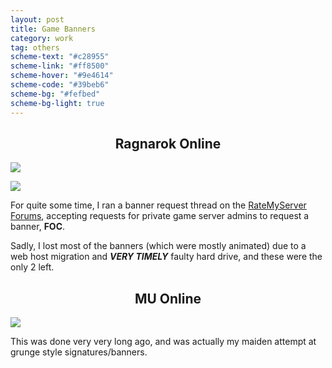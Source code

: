 ```yaml
---
layout: post
title: Game Banners
category: work
tag: others
scheme-text: "#c28955"
scheme-link: "#ff8500"
scheme-hover: "#9e4614"
scheme-code: "#39beb6"
scheme-bg: "#fefbed"
scheme-bg-light: true
---
```


<h2><center>Ragnarok Online</center></h2>

<p><img src="{{ site.img }}/obsecure.jpg"></p>
<p><img src="{{ site.img }}/vikodin.jpg"></p>

<p>For quite some time, I ran a banner request thread on the <a href="http://forum.ratemyserver.net/ro-graphic-coding-media/banner-request-thread/30/" title="RMS Forums">RateMyServer Forums</a>, accepting requests for private game server admins to request a banner, <strong>FOC</strong>.</p>

<p>Sadly, I lost most of the banners (which were mostly animated) due to a web host migration and <em><strong>VERY TIMELY</strong></em> faulty hard drive, and these were the only 2 left.</p>

<h2><center>MU Online</center></h2>
<p><img src="{{ site.img }}/stealth.png"></p>
<p>This was done very very long ago, and was actually my maiden attempt at grunge style signatures/banners.
